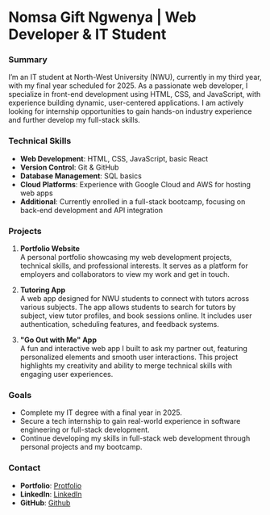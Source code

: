 # Nomsa Gift Ngwenya | Web Developer & IT Student

### Summary
I’m an IT student at North-West University (NWU), currently in my third year, with my final year scheduled for 2025. As a passionate web developer, I specialize in front-end development using HTML, CSS, and JavaScript, with experience building dynamic, user-centered applications. I am actively looking for internship opportunities to gain hands-on industry experience and further develop my full-stack skills.

### Technical Skills
- **Web Development**: HTML, CSS, JavaScript, basic React
- **Version Control**: Git & GitHub
- **Database Management**: SQL basics
- **Cloud Platforms**: Experience with Google Cloud and AWS for hosting web apps
- **Additional**: Currently enrolled in a full-stack bootcamp, focusing on back-end development and API integration

### Projects
1. **Portfolio Website**  
   A personal portfolio showcasing my web development projects, technical skills, and professional interests. It serves as a platform for employers and collaborators to view my work and get in touch.

2. **Tutoring App**  
   A web app designed for NWU students to connect with tutors across various subjects. The app allows students to search for tutors by subject, view tutor profiles, and book sessions online. It includes user authentication, scheduling features, and feedback systems.

3. **"Go Out with Me" App**  
   A fun and interactive web app I built to ask my partner out, featuring personalized elements and smooth user interactions. This project highlights my creativity and ability to merge technical skills with engaging user experiences.

### Goals
- Complete my IT degree with a final year in 2025.
- Secure a tech internship to gain real-world experience in software engineering or full-stack development.
- Continue developing my skills in full-stack web development through personal projects and my bootcamp.

### Contact
- **Portfolio**: [Protfolio](https://cyberkidleko.github.io/ng_ngwenya/)
- **LinkedIn**: [LinkedIn](https://www.linkedin.com/in/ngwenya-nomsa/)
- **GitHub**: [Github](https://github.com/CyberKidLeko)
